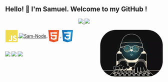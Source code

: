## Hello! 🖖 I'm Samuel. Welcome to my GitHub !
<div align="center">
  <a href="https://github.com/Samuel-GMartins">
  <img height="160em" src="https://github-readme-stats.vercel.app/api?username=Samuel-GMartins&show_icons=true&theme=dracula&include_all_commits=true&count_private=true"/>
  <img height="160em" src="https://github-readme-stats.vercel.app/api/top-langs/?username=Samuel-GMartins&layout=compact&langs_count=7&theme=dracula"/>
</div>
<div style="display: inline_block"><br>
  <img align="center" alt="Sam-Js" height="40" width="40" src="https://raw.githubusercontent.com/devicons/devicon/master/icons/javascript/javascript-plain.svg">
  <img align="center" alt="Sam-Node" height="40" width="40" src="https://cdn-icons-png.flaticon.com/512/5968/5968322.png">
  <img align="center" alt="Sam-HTML" height="40" width="40" src="https://raw.githubusercontent.com/devicons/devicon/master/icons/html5/html5-original.svg">
  <img align="center" alt="Sam-CSS" height="40" width="40" src="https://raw.githubusercontent.com/devicons/devicon/master/icons/css3/css3-original.svg">
  <img align="right" alt="Sam-pic" height="150" style="border-radius:50px;" src="https://github.com/Samuel-GMartins/Samuel-GMartins/blob/main/hack.gif">
</div>
  
  ##
  
<div> 
  <a href="https://www.instagram.com/sgmartinss/" target="_blank"><img src="https://img.shields.io/badge/-Instagram-%23E4405F?style=for-the-badge&logo=instagram&logoColor=white" target="_blank"></a> 
  <a href = "mailto:sa.samuelmartins@gmail.com"><img src="https://img.shields.io/badge/-Gmail-%23333?style=for-the-badge&logo=gmail&logoColor=white" target="_blank"></a>
  <a href="https://www.linkedin.com/in/sgmartinss/" target="_blank"><img src="https://img.shields.io/badge/-LinkedIn-%230077B5?style=for-the-badge&logo=linkedin&logoColor=white" target="_blank"></a> 
